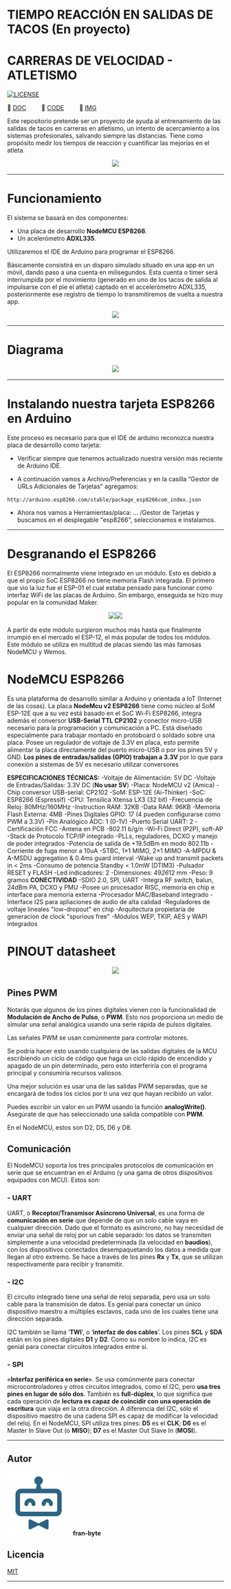 # TIEMPO REACCIÓN EN SALIDAS DE TACOS (En proyecto)
# CARRERAS DE VELOCIDAD - ATLETISMO

[![LICENSE](https://img.shields.io/badge/license-MIT-lightgrey.svg)](/LICENSE.txt)

📕  [DOC](/doc)         📕  [CODE](/code)         📕  [IMG](/img)        


Este repositorio pretende ser un proyecto de ayuda al entrenamiento de las salidas de tacos en carreras en atletismo, un intento de acercamiento a los sistemas profesionales, salvando siempre las distancias. Tiene como propósito medir los tiempos de reacción y cuantificar las mejorías en el atleta.




<p align="center">
  <img src="https://github.com/fran-byte/tiempo_reaccion/blob/main/mdArchives/tacos_salida.jpg">
</p>



---
# Funcionamiento

El sistema se basará en dos componentes:
- Una placa de desarrollo **NodeMCU ESP8266**.
- Un acelerómetro **ADXL335**.

Utilizaremos el IDE de Arduino para programar el ESP8266.

Básicamente consistirá en un disparo simulado situado en una app en un móvil, dando paso a una cuenta en milisegundos.
Esta cuenta o timer será interrumpida por el movimiento (generado en uno de los tacos de salida al impulsarse con el pie el atleta) captado en el accelerómetro ADXL335, posteriormente ese registro de tiempo lo transmitiremos de vuelta a nuestra app.

<p align="center">
  <img src="https://github.com/fran-byte/tiempo_reaccion/blob/main/mdArchives/modulo-esp8266-esp&ADXL335jpg.jpg">
</p>

---

# Diagrama

<p align="center">
  <img src="https://github.com/fran-byte/tiempo_reaccion/blob/main/mdArchives/diag.jpg">
</p>

---

# Instalando nuestra tarjeta ESP8266 en Arduino



Este proceso es necesario para que el IDE de arduino reconozca nuestra placa de desarrollo como tarjeta:

- Verificar siempre que tenemos actualizado nuestra versión más reciente de Arduino IDE.

- A continuación vamos a Archivo/Preferencias y en la casilla  “Gestor de URLs Adicionales de Tarjetas” agregamos:

```
http://arduino.esp8266.com/stable/package_esp8266com_index.json
```
- Ahora nos vamos a Herramientas/placa: … /Gestor de Tarjetas y buscamos en el desplegable "esp8266", seleccionamos e instalamos.

---

# Desgranando el ESP8266

El ESP8266 normalmente viene integrado en un módulo. Esto es debido a que el propio SoC ESP8266 no tiene memoria Flash integrada. El primero que vio la luz fue el ESP-01 el cual estaba pensado para funcionar como interfaz WiFi de las placas de Arduino. Sin embargo, enseguida se hizo muy popular en la comunidad Maker.

<p align="center">
  <img src="https://github.com/fran-byte/tiempo_reaccion/blob/main/mdArchives/250px-ESP-01.jpg"><img src="https://github.com/fran-byte/tiempo_reaccion/blob/main/mdArchives/ESP8266 pla.jpg">
</p>


A partir de este módulo surgieron muchos más hasta que finalmente irrumpió en el mercado el ESP-12, el más popular de todos los módulos. Este módulo se utiliza en multitud de placas siendo las más famosas NodeMCU y Wemos.

# NodeMCU ESP8266
Es una plataforma de desarrollo similar a Arduino y orientada a IoT (Internet de las cosas).
La placa **NodeMcu v2 ESP8266** tiene como núcleo al SoM ESP-12E que a su vez está basado en el SoC Wi-Fi ESP8266, integra además el conversor **USB-Serial TTL CP2102** y conector micro-USB necesario para la programación y comunicación a PC. Está diseñado especialmente para trabajar montado en protoboard o soldado sobre una placa. Posee un regulador de voltaje de 3.3V en placa, esto permite alimentar la placa directamente del puerto micro-USB o por los pines 5V y GND. **Los pines de entradas/salidas (GPIO) trabajan a 3.3V** por lo que para conexión a sistemas de 5V es necesario utilizar conversores


**ESPECIFICACIONES TÉCNICAS:**
-Voltaje de Alimentación: 5V DC
-Voltaje de Entradas/Salidas: 3.3V DC (**No usar 5V**)
-Placa: NodeMCU v2 (Amica)
-Chip conversor USB-serial: CP2102
-SoM: ESP-12E (Ai-Thinker)
-SoC: ESP8266 (Espressif)
-CPU: Tensilica Xtensa LX3 (32 bit)
-Frecuencia de Reloj: 80MHz/160MHz
-Instruction RAM: 32KB
-Data RAM: 96KB
-Memoria Flash Externa: 4MB
-Pines Digitales GPIO: 17 (4 pueden configurarse como PWM a 3.3V)
-Pin Analógico ADC: 1 (0-1V)
-Puerto Serial UART: 2
-Certificación FCC
-Antena en PCB
-802.11 b/g/n
-Wi-Fi Direct (P2P), soft-AP
-Stack de Protocolo TCP/IP integrado
-PLLs, reguladores, DCXO y manejo de poder integrados
-Potencia de salida de +19.5dBm en modo 802.11b
-Corriente de fuga menor a 10uA
-STBC, 1×1 MIMO, 2×1 MIMO
-A-MPDU & A-MSDU aggregation & 0.4ms guard interval
-Wake up and transmit packets in < 2ms
-Consumo de potencia Standby < 1.0mW (DTIM3)
-Pulsador RESET y FLASH
-Led indicadores: 2
-Dimensiones: 49*26*12 mm
-Peso: 9 gramos
**CONECTIVIDAD**
-SDIO 2.0, SPI, UART
-Integra RF switch, balun, 24dBm PA, DCXO y PMU
-Posee un procesador RISC, memoria en chip e interface para memoria externa
-Procesador MAC/Baseband integrado
-Interface I2S para apliaciones de audio de alta calidad
-Reguladores de voltaje lineales "low-dropout" en chip
-Arquitectura propietaria de generacion de clock "spurious free"
-Módulos WEP, TKIP, AES y WAPI integrados

# PINOUT datasheet

<p align="center">
  <img src="https://github.com/fran-byte/tiempo_reaccion/blob/main/mdArchives/esp8266_devkit.png">
</p>

## Pines PWM
Notarás que algunos de los pines digitales vienen con la funcionalidad de **Modulación de Ancho de Pulso**, o **PWM**. Esto nos proporciona un medio de simular una señal analógica usando una serie rápida de pulsos digitales.

Las señales PWM se usan comúnmente para controlar motores.

Se podría hacer esto usando cualquiera de las salidas digitales de la MCU escribiendo un ciclo de código que haga un ciclo rápido de encendido y apagado de un pin determinado, pero esto interferiría con el programa principal y consumiría recursos valiosos.

Una mejor solución es usar una de las salidas PWM separadas, que se encargará de todos los ciclos por ti una vez que hayan recibido un valor.

Puedes escribir un valor en un PWM usando la función **analogWrite()**. Asegúrate de que has seleccionado una salida compatible con **PWM**.

En el NodeMCU, estos son D2, D5, D6 y D8.

## Comunicación
El NodeMCU soporta los tres principales protocolos de comunicación en serie que se encuentran en el Arduino (y una gama de otros dispositivos equipados con MCU). Estos son:

### - UART
UART, o **Receptor/Transmisor Asíncrono Universal**, es una forma de **comunicación en serie** que depende de que un solo cable vaya en cualquier dirección. Dado que el formato es asíncrono, no hay necesidad de enviar una señal de reloj por un cable separado: los datos se transmiten simplemente a una velocidad predeterminada (la velocidad en **baudios**), con los dispositivos conectados desempaquetando los datos a medida que llegan al otro extremo. Se hace a través de los pines **Rx** y **Tx**, que se utilizan respectivamente para recibir y transmitir.

### - I2C
El circuito integrado tiene una señal de reloj separada, pero usa un solo cable para la transmisión de datos. Es genial para conectar un único dispositivo maestro a múltiples esclavos, cada uno de los cuales tiene una dirección separada.

I2C también se llama ‘**TWI**’, o ‘**interfaz de dos cables**’. Los pines **SCL** y **SDA** están en los pines digitales **D1** y **D2**. Como su nombre lo indica, I2C es genial para conectar circuitos integrados entre sí.

### - SPI
 «**Interfaz periférica en serie**». Se usa comúnmente para conectar microcontroladores y otros circuitos integrados, como el I2C, pero **usa tres pines en lugar de sólo dos**. También es **full-dúplex**, lo que significa que cada operación de **lectura es capaz de coincidir con una operación de escritura** que viaja en la otra dirección. A diferencia del I2C, sólo el dispositivo maestro de una cadena SPI es capaz de modificar la velocidad del reloj. En el NodeMCU, SPI utiliza tres pines: **D5** es el **CLK**; **D6** es el Master In Slave Out (o **MISO**); **D7** es el Master Out Slave In (**MOSI**).

---

## Autor ️
<img src="mdArchives/logo.png"/> **fran-byte**



## Licencia
[MIT](https://choosealicense.com/licenses/mit/)

---
